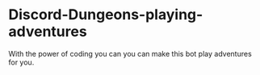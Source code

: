# Discord-Dungeons-playing-adventures
With the power of coding you can you can make this bot play adventures for you.
